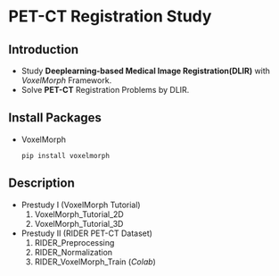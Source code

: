 # PET-CT Registration Study

## Introduction
* Study **Deeplearning-based Medical Image Registration(DLIR)** with *VoxelMorph* Framework.
* Solve **PET-CT** Registration Problems by DLIR.
  
## Install Packages
* VoxelMorph
    ```
    pip install voxelmorph
    ```

## Description
* Prestudy I (VoxelMorph Tutorial)
  1. VoxelMorph_Tutorial_2D
  2. VoxelMorph_Tutorial_3D
* Prestudy II (RIDER PET-CT Dataset)
  1. RIDER_Preprocessing
  2. RIDER_Normalization
  3. RIDER_VoxelMorph_Train (*Colab*)
